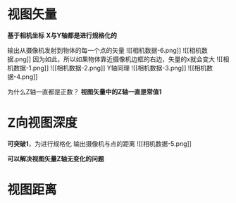 # 视图矢量
**基于相机坐标**
**X与Y轴都是进行规格化的**

输出从摄像机发射到物体的每一个点的矢量
![[相机数据-6.png]]
![[相机数据.png]]
因为如此，所以如果物体靠近摄像机边框的右边，矢量的x就会变大
![[相机数据-1.png]]
![[相机数据-2.png]]
Y轴同理
![[相机数据-3.png]]
![[相机数据-4.png]]

为什么Z轴一直都是正数？
**视图矢量中的Z轴一直是常值1**

# Z向视图深度
**可突破1**，为进行规格化
输出摄像机与点的距离
![[相机数据-5.png]]

**可以解决视图矢量Z轴无变化的问题**


# 视图距离